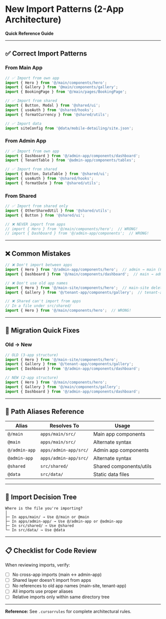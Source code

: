 # New Import Patterns (2-App Architecture)

**Quick Reference Guide**

---

## ✅ Correct Import Patterns

### From Main App

```typescript
// ✅ Import from own app
import { Hero } from '@/main/components/hero';
import { Gallery } from '@main/components/gallery';
import { BookingPage } from '@/main/pages/BookingPage';

// ✅ Import from shared
import { Button, Modal } from '@shared/ui';
import { useAuth } from '@shared/hooks';
import { formatCurrency } from '@shared/utils';

// ✅ Import data
import siteConfig from '@data/mobile-detailing/site.json';
```

### From Admin App

```typescript
// ✅ Import from own app
import { Dashboard } from '@/admin-app/components/dashboard';
import { TenantTable } from '@admin-app/components/tables';

// ✅ Import from shared
import { Button, DataTable } from '@shared/ui';
import { useAuth } from '@shared/hooks';
import { formatDate } from '@shared/utils';
```

### From Shared

```typescript
// ✅ Import from shared only
import { OtherSharedUtil } from '@shared/utils';
import { Button } from '@shared/ui';

// ❌ NEVER import from apps
// import { Hero } from '@/main/components/hero';  // WRONG!
// import { Dashboard } from '@/admin-app/components';  // WRONG!
```

---

## ❌ Common Mistakes

```typescript
// ❌ Don't import between apps
import { Hero } from '@/admin-app/components/hero';  // admin → main (FORBIDDEN)
import { Dashboard } from '@/main/components/dashboard';  // main → admin (FORBIDDEN)

// ❌ Don't use old app names
import { Hero } from '@/main-site/components/hero';  // main-site deleted!
import { Gallery } from '@/tenant-app/components/gallery';  // tenant-app deleted!

// ❌ Shared can't import from apps
// In a file under src/shared/
import { Hero } from '@/main/components/hero';  // WRONG!
```

---

## 🔄 Migration Quick Fixes

### Old → New

```typescript
// OLD (3-app structure)
import { Hero } from '@/main-site/components/hero';
import { Gallery } from '@/tenant-app/components/gallery';
import { Dashboard } from '@/admin-app/components/dashboard';

// NEW (2-app structure)
import { Hero } from '@/main/components/hero';
import { Gallery } from '@/main/components/gallery';
import { Dashboard } from '@/admin-app/components/dashboard';
```

---

## 🎯 Path Aliases Reference

| Alias | Resolves To | Usage |
|-------|-------------|-------|
| `@/main` | `apps/main/src/` | Main app components |
| `@main` | `apps/main/src/` | Alternate syntax |
| `@/admin-app` | `apps/admin-app/src/` | Admin app components |
| `@admin-app` | `apps/admin-app/src/` | Alternate syntax |
| `@shared` | `src/shared/` | Shared components/utils |
| `@data` | `src/data/` | Static data files |

---

## 🧭 Import Decision Tree

```
Where is the file you're importing?
│
├─ In apps/main/ → Use @/main or @main
├─ In apps/admin-app/ → Use @/admin-app or @admin-app
├─ In src/shared/ → Use @shared
└─ In src/data/ → Use @data
```

---

## 📋 Checklist for Code Review

When reviewing imports, verify:

- [ ] No cross-app imports (main ↔ admin-app)
- [ ] Shared layer doesn't import from apps
- [ ] No references to old app names (main-site, tenant-app)
- [ ] All imports use proper aliases
- [ ] Relative imports only within same directory tree

---

**Reference:** See `.cursorrules` for complete architectural rules.

